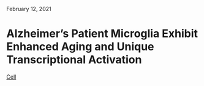 February 12, 2021

# Alzheimer’s Patient Microglia Exhibit Enhanced Aging and Unique Transcriptional Activation



[Cell](https://doi.org/10.1016/j.celrep.2020.107843)


